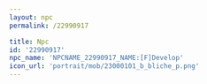 ```yaml
---
layout: npc
permalink: /22990917

title: Npc
id: '22990917'
npc_name: 'NPCNAME_22990917_NAME:[F]Develop'
icon_url: 'portrait/mob/23000101_b_bliche_p.png'
---
```

